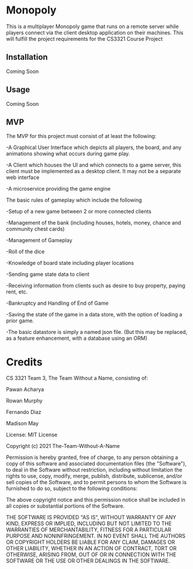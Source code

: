 # Monopoly

This is a multiplayer Monopoly game that runs on a remote server while players connect via the client desktop application on their machines.
This will fulfill the project requirements for the CS3321 Course Project

## Installation
 Coming Soon

## Usage 
Coming Soon
## MVP
The MVP for this project must consist of at least the following:

-A Graphical User Interface which  depicts all players, the board, and any animations showing what occurs during game play.

-A Client which houses the UI and which connects to a game server, this client must be implemented as a desktop client. It may not be a separate web interface

-A microservice providing the game engine



The basic rules of gameplay which include the following

-Setup of a new game between 2 or more connected clients

-Management of the bank (including houses, hotels, money, chance and community chest cards)

-Management of Gameplay

-Roll of the dice

-Knowledge of board state including player locations

-Sending game state data to client 

-Receiving information from clients such as desire to buy property, paying rent, etc.

-Bankruptcy and Handling of End of Game

-Saving the state of the game in a data store, with the option of loading a prior game.

-The basic datastore is simply a named json file. (But this may be replaced, as a feature enhancement, with a database using an ORM)

# Credits

CS 3321 Team 3, The Team Without a Name, consisting of:

Pawan Acharya

Rowan Murphy

Fernando Diaz

Madison May


License:
MIT License

Copyright (c) 2021 The-Team-Without-A-Name

Permission is hereby granted, free of charge, to any person obtaining a copy
of this software and associated documentation files (the "Software"), to deal
in the Software without restriction, including without limitation the rights
to use, copy, modify, merge, publish, distribute, sublicense, and/or sell
copies of the Software, and to permit persons to whom the Software is
furnished to do so, subject to the following conditions:

The above copyright notice and this permission notice shall be included in all
copies or substantial portions of the Software.

THE SOFTWARE IS PROVIDED "AS IS", WITHOUT WARRANTY OF ANY KIND, EXPRESS OR
IMPLIED, INCLUDING BUT NOT LIMITED TO THE WARRANTIES OF MERCHANTABILITY,
FITNESS FOR A PARTICULAR PURPOSE AND NONINFRINGEMENT. IN NO EVENT SHALL THE
AUTHORS OR COPYRIGHT HOLDERS BE LIABLE FOR ANY CLAIM, DAMAGES OR OTHER
LIABILITY, WHETHER IN AN ACTION OF CONTRACT, TORT OR OTHERWISE, ARISING FROM,
OUT OF OR IN CONNECTION WITH THE SOFTWARE OR THE USE OR OTHER DEALINGS IN THE
SOFTWARE.
